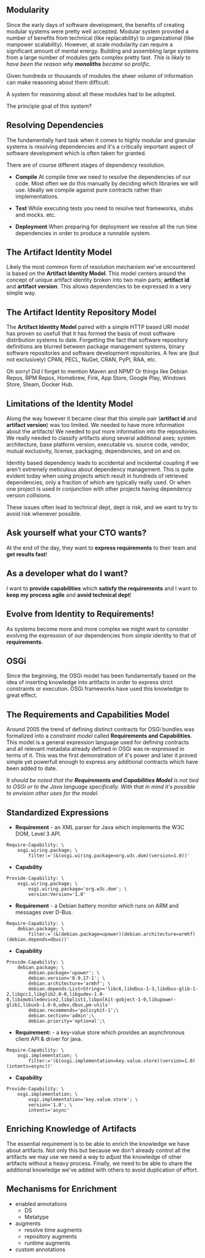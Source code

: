 ## Modularity

Since the early days of software development, the benefits of creating modular systems were pretty well accepted. Modular system provided a number of benefits from technical (like replacability) to organizational (like manpower scalability). However, at scale modularity can require a significant amount of mental energy. Building and assembling large systems from a large number of modules gets complex pretty fast. *This is likely to have been the reason why **monoliths** became so prolific.*

Given hundreds or thousands of modules the sheer volumn of information can make reasoning about them difficult.

A system for reasoning about all these modules had to be adopted.

The principle goal of this system?

## Resolving Dependencies

The fundamentally hard task when it comes to highly modular and granular systems is resolving dependencies and it's a critically important aspect of software development which is often taken for granted.

There are of course different stages of dependency resolution.

- **Compile** At compile time we need to resolve the dependencies of our code. Most often we do this manually by deciding which libraries we will use. Ideally we compile against pure contracts rather than implementations.

- **Test** While executing tests you need to resolve test frameworks, stubs and mocks. etc.

- **Deployment** When preparing for deployment we resolve all the run time dependencies in order to produce a runnable system.

## The Artifact Identity Model

Likely the most common form of resolution mechanism we've encountered is based on the **Artifact Identity Model**. This model centers around the concept of unique artifact identity broken into two main parts; **artifact id** and **artifact version**. This allows dependencies to be expressed in a very simple way.

## The Artifact Identity Repository Model

The **Artifact Identity Model** paired with a simple HTTP based URI model has proven so usefull that it has formed the basis of most software distribution systems to date. Forgetting the fact that software repository definitions are blurred between package management systems, binary software repositories and software development repositories. A few are (but not exclusively) CPAN, PECL, NuGet, CRAN, PyPI, RAA, etc.

Oh sorry! Did I forget to mention Maven and NPM? Or things like Debian Repos, RPM Repos, Homebrew, Fink, App Store, Google Play, Windows Store, Steam, Docker Hub.

## Limitations of the Identity Model

Along the way however it became clear that this simple pair (**artifact id** and **artifact version**) was too limited. We needed to have more information about the artifacts! We needed to put more information into the repositories. We really needed to classify artifacts along several additional axes; system architecture, base platform version, executable vs. source code, vendor, mutual exclusivity, license, packaging, dependencies, and on and on.

Identity based dependency leads to accidental and incidental coupling if we aren't extremely meticulous about dependency management. This is quite evident today when using projects which result in hundreds of retrieved dependencies, only a fraction of which are typically really used. Or when one project is used in conjunction with other projects having dependency version collisions.

These issues often lead to technical dept, dept is risk, and we want to try to avoid risk whenever possible.

## Ask yourself what your CTO wants?

At the end of the day, they want to **express requirements** to their team and **get results fast**!

## As a developer what do I want?

I want to **provide capabilities** which **satisfy the requirements** and I want to **keep my process agile** and **avoid technical dept**!

## Evolve from Identity to Requirements!

As systems become more and more complex we might want to consider evolving the expression of our dependencies from *simple* identity to that of **requirements**.

## OSGi

Since the beginning, the OSGi model has been fundamentally based on the idea of inserting knowledge into artifacts in order to express strict constraints or execution. OSGi frameworks have used this knowledge to great effect.

## The Requirements and Capabilities Model

Around 2005 the trend of defining distinct contracts for OSGi bundles was formalized into a *constraint model* called **Requirements and Capabilities**. This model is a general expression language used for defining contracts and all relevant metadata already defined in OSGi was re-expressed in terms of it. This was the first demonstration of it's power and later it proved simple yet powerfull enough to express any additional contracts which have been added to date.

*It should be noted that the **Requirements and Capabilities Model** is not tied to OSGi or to the Java language specifically. With that in mind it's possible to envision other uses for the model.*

## Standardized Expressions

- **Requirement** - an XML parser for Java which implements the W3C DOM, Level 3 API.
```
Require-Capability: \
    osgi.wiring.package; \
        filter:='(&(osgi.wiring.package=org.w3c.dom)(version=1.0))'
```
- **Capability**
```
Provide-Capability: \
    osgi.wiring.package; \
        osgi.wiring.package='org.w3c.dom'; \
        version:Version='1.0'
```

- **Requirement** - a Debian battery monitor which runs on ARM and messages over D-Bus.
```
Require-Capability: \
    debian.package; \
        filter:='(&(debian.package=upower)(debian.architecture=armhf)(debian.depends=dbus))'
```
- **Capability**
```
Provide-Capability: \
    debian.package; \
        debian.package='upower'; \
        debian.version='0.9.17-1'; \
        debian.architecture='armhf'; \
        debian.depends:List<String>='libc6,libdbus-1-3,libdbus-glib-1-2,libgcc1,libglib2.0-0,libgudev-1.0-0,libimobiledevice2,libplist1,libpolkit-gobject-1-0,libupower-glib1,libusb-1.0-0,udev,dbus,pm-utils'
        debian.recommends='policykit-1';\
        debian.section='admin';\
        debian.priority='optional';\
```

- **Requirement:** - a key-value store which provides an asynchronous client API & driver for java.
```
Require-Capability: \
    osgi.implementation; \
        filter:='(&(osgi.implementation=key.value.store)(version=1.0)(intents=async))'
```
- **Capability**
```
Provide-Capability: \
    osgi.implementation; \
        osgi.implementation='key.value.store'; \
        version='1.0'; \
        intents='async'
```

## Enriching Knowledge of Artifacts

The essential requirement is to be able to enrich the knowledge we have about artifacts. Not only this but because we don't already control all the artifacts we may use we need a way to adjust the knowledge of other artifacts without a heavy process. Finally, we need to be able to share the additional knowledge we've added with others to avoid duplication of effort.

## Mechanisms for Enrichment

- enabled annotations
    - DS
    - Metatype
- augments
    - resolve time augments
    - repository augments
    - runtime augments
- custom annotations